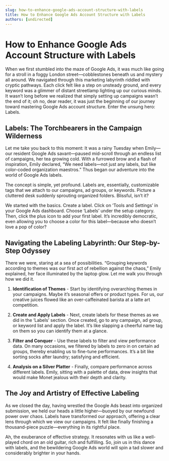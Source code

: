 ```yaml
---
slug: how-to-enhance-google-ads-account-structure-with-labels
title: How to Enhance Google Ads Account Structure with Labels
authors: [undirected]
---
```


# How to Enhance Google Ads Account Structure with Labels

When we first stumbled into the maze of Google Ads, it was much like going for a stroll in a foggy London street—cobblestones beneath us and mystery all around. We navigated through this marketing labyrinth riddled with cryptic pathways. Each click felt like a step on unsteady ground, and every keyword was a glimmer of distant streetlamp lighting up our curious minds. It wasn’t long before we realized that simply setting up campaigns wasn’t the end of it; oh no, dear reader, it was just the beginning of our journey toward mastering Google Ads account structure. Enter the unsung hero: Labels.

## Labels: The Torchbearers in the Campaign Wilderness

Let me take you back to this moment: It was a rainy Tuesday when Emily—our resident Google Ads savant—paused mid-scroll through an endless list of campaigns, her tea growing cold. With a furrowed brow and a flash of inspiration, Emily declared, “We need labels—not just any labels, but like color-coded organization maestros.” Thus began our adventure into the world of Google Ads labels.

The concept is simple, yet profound. Labels are, essentially, customizable tags that we attach to our campaigns, ad groups, or keywords. Picture a cluttered desk suddenly sprouting organized folders. Blissful, isn’t it?

We started with the basics. Create a label. Click on ‘Tools and Settings’ in your Google Ads dashboard. Choose ‘Labels’ under the setup category. Then, click the plus icon to add your first label. It’s incredibly democratic, even allowing you to choose a color for this label—because who doesn’t love a pop of color?

## Navigating the Labeling Labyrinth: Our Step-by-Step Odyssey

There we were, staring at a sea of possibilities. “Grouping keywords according to themes was our first act of rebellion against the chaos,” Emily explained, her face illuminated by the laptop glow. Let me walk you through how we did it.

1. **Identification of Themes** - Start by identifying overarching themes in your campaigns. Maybe it’s seasonal offers or product types. For us, our creative juices flowed like an over-caffeinated barista at a latte art competition.

2. **Create and Apply Labels** - Next, create labels for these themes as we did in the ‘Labels’ section. Once created, go to any campaign, ad group, or keyword list and apply the label. It’s like slapping a cheerful name tag on them so you can identify them at a glance.

3. **Filter and Conquer** - Use these labels to filter and view performance data. On many occasions, we filtered by labels to zero in on certain ad groups, thereby enabling us to fine-tune performances. It’s a bit like sorting socks after laundry; satisfying and efficient.

4. **Analysis on a Silver Platter** - Finally, compare performance across different labels. Emily, sitting with a palette of data, drew insights that would make Monet jealous with their depth and clarity.

## The Joy and Artistry of Effective Labeling

As we closed the day, having wrestled the Google Ads beast into organized submission, we held our heads a little higher—buoyed by our newfound power over chaos. Labels have transformed our approach, offering a clear lens through which we view our campaigns. It felt like finally finishing a thousand-piece puzzle—everything in its rightful place.

Ah, the exuberance of effective strategy. It resonates with us like a well-played chord on an old guitar, rich and fulfilling. So, join us in this dance with labels, and the bewildering Google Ads world will spin a tad slower and considerably brighter in your hands.